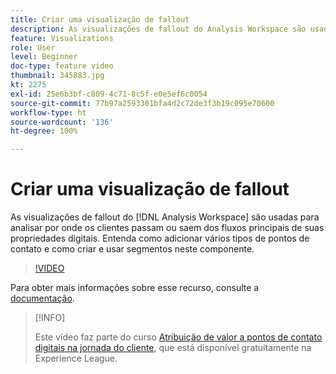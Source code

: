 ```yaml
---
title: Criar uma visualização de fallout
description: As visualizações de fallout do Analysis Workspace são usadas para analisar por onde os clientes passam ou saem dos fluxos principais de suas propriedades digitais. Entenda como adicionar vários tipos de pontos de contato e como criar e usar segmentos neste componente.
feature: Visualizations
role: User
level: Beginner
doc-type: feature video
thumbnail: 345883.jpg
kt: 2275
exl-id: 25e6b3bf-c809-4c71-8c5f-e0e5ef6c0054
source-git-commit: 77b97a2593301bfa4d2c72de3f3b19c095e70600
workflow-type: ht
source-wordcount: '136'
ht-degree: 100%

---
```


# Criar uma visualização de fallout

As visualizações de fallout do [!DNL Analysis Workspace] são usadas para analisar por onde os clientes passam ou saem dos fluxos principais de suas propriedades digitais. Entenda como adicionar vários tipos de pontos de contato e como criar e usar segmentos neste componente.

>[!VIDEO](https://video.tv.adobe.com/v/345883/?quality=12)

Para obter mais informações sobre esse recurso, consulte a [documentação](https://experienceleague.adobe.com/docs/analytics/analyze/analysis-workspace/visualizations/fallout/fallout-flow.html?lang=pt-BR).

>[!INFO]
>
> Este vídeo faz parte do curso [Atribuição de valor a pontos de contato digitais na jornada do cliente](https://experienceleague.adobe.com/?recommended=Analytics-U-1-2020.2&amp;lang=pt-BR), que está disponível gratuitamente na Experience League.
